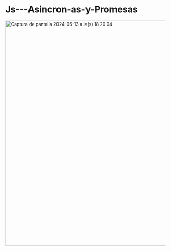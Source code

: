 # Js---Asincron-as-y-Promesas

<img width="706" alt="Captura de pantalla 2024-06-13 a la(s) 18 20 04" src="https://github.com/GiselaHurtado/Js---Asincron-as-y-Promesas/assets/168914320/91fa4ff6-a4ed-49e1-859d-bba35b0298f6">
